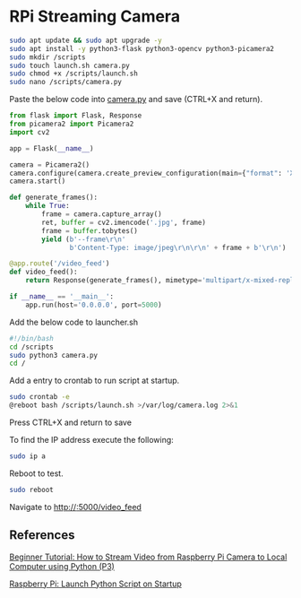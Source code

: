 # RPi Streaming Camera

```bash
sudo apt update && sudo apt upgrade -y
sudo apt install -y python3-flask python3-opencv python3-picamera2
sudo mkdir /scripts
sudo touch launch.sh camera.py
sudo chmod +x /scripts/launch.sh
sudo nano /scripts/camera.py
```

Paste the below code into [camera.py](http://camera.py) and save (CTRL+X and return).

```python
from flask import Flask, Response
from picamera2 import Picamera2
import cv2

app = Flask(__name__)

camera = Picamera2()
camera.configure(camera.create_preview_configuration(main={"format": 'XRGB8888', "size": (640, 480)}))
camera.start()

def generate_frames():
    while True:
        frame = camera.capture_array()
        ret, buffer = cv2.imencode('.jpg', frame)
        frame = buffer.tobytes()
        yield (b'--frame\r\n'
               b'Content-Type: image/jpeg\r\n\r\n' + frame + b'\r\n')

@app.route('/video_feed')
def video_feed():
    return Response(generate_frames(), mimetype='multipart/x-mixed-replace; boundary=frame')

if __name__ == '__main__':
    app.run(host='0.0.0.0', port=5000)
```

Add the below code to launcher.sh

```bash
#!/bin/bash
cd /scripts
sudo python3 camera.py
cd /
```

Add a entry to crontab to run script at startup.

```bash
sudo crontab -e
@reboot bash /scripts/launch.sh >/var/log/camera.log 2>&1
```

Press CTRL+X and return to save

To find the IP address execute the following:

```bash
sudo ip a
```

Reboot to test.

```bash
sudo reboot
```

Navigate to [http://<IP ADDRESS>:5000/video_feed](http://192.168.1.191:5000/video_feed)

## References

[Beginner Tutorial: How to Stream Video from Raspberry Pi Camera to Local Computer using Python (P3)](https://www.youtube.com/watch?v=NOAY1aaVPAw&list=WL&index=36)

[Raspberry Pi: Launch Python Script on Startup](https://www.instructables.com/Raspberry-Pi-Launch-Python-script-on-startup/)

